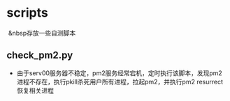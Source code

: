# scripts
&nbsp;&nbsp存放一些自测脚本

## check_pm2.py
- 由于serv00服务器不稳定，pm2服务经常宕机，定时执行该脚本，发现pm2进程不存在，执行pkill杀死用户所有进程，拉起pm2，并执行pm2 resurrect恢复相关进程
